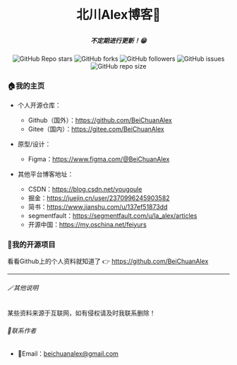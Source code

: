 <h1 align="center" style="margin: 30px 0 30px; font-weight: bold;">北川Alex博客👋</h1>

<h5 align="center">不定期进行更新！😁</h5>

<p align="center">
    <img alt="GitHub Repo stars" src="https://img.shields.io/github/stars/BeiChuanAlex/blog?style=social">
    <img alt="GitHub forks" src="https://img.shields.io/github/forks/BeiChuanAlex/blog?style=social">
    <img alt="GitHub followers" src="https://img.shields.io/github/followers/BeiChuanAlex?style=social">
    <img alt="GitHub issues" src="https://img.shields.io/github/issues/BeiChuanAlex/blog">
    <img alt="GitHub repo size" src="https://img.shields.io/github/repo-size/BeiChuanAlex/blog">
</p>



### 🏠我的主页


- 个人开源仓库：
	-   Github（国外）：https://github.com/BeiChuanAlex
  -   Gitee（国内）：https://gitee.com/BeiChuanAlex



-   原型/设计：
	-   Figma：https://www.figma.com/@BeiChuanAlex
	
	


-   其他平台博客地址：
	-	CSDN：https://blog.csdn.net/yougoule
	-	掘金：https://juejin.cn/user/2370996245903582
	-	简书：https://www.jianshu.com/u/137ef51873dd
	-	segmentfault：https://segmentfault.com/u/la_alex/articles
	-	开源中国：https://my.oschina.net/feiyurs





### 🎇我的开源项目

看看Github上的个人资料就知道了 👉 https://github.com/BeiChuanAlex




----



###### 🪄其他说明

某些资料来源于互联网，如有侵权请及时我联系删除！

###### 📡联系作者

- 📨Email：beichuanalex@gmail.com

